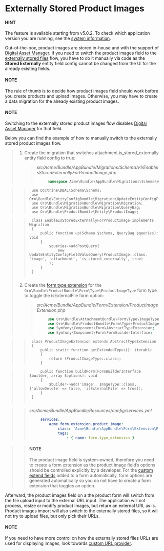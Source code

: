 <a id="bundle-docs-commerce-product-bundle-external-product-images"></a>

# Externally Stored Product Images

#### HINT
The feature is available starting from v5.0.2. To check which application version you are running, see the [system information](../../../user/back-office/system/system-information/index.md#system-information).

Out-of-the-box, product images are stored in-house and with the support of [Digital Asset Manager](../../../user/back-office/marketing/digital-assets/index.md#digital-assets). If you need to switch the product images field to the [externally stored files](../../platform/AttachmentBundle/attachment-bundle-config.md#attachment-bundle-externally-stored-files) flow, you have to do it manually via code as the **Stored Externally** entity field config cannot be changed from the UI for the already existing fields.

#### NOTE
The rule of thumb is to decide how product images field should work before you create products and upload images. Otherwise, you may have to create a data migration for the already existing product images.

#### NOTE
Switching to the externally stored product images flow disables [Digital Asset Manager](../../../user/back-office/marketing/digital-assets/index.md#digital-assets) for that field.

Below you can find the example of how to manually switch to the externally stored product images flow.

> 1. Create the migration that switches attachment.is_stored_externally entity field config to true:
>    > *src/Acme/Bundle/AppBundle/Migrations/Schema/v1/EnableIsStoredExternallyForProductImage.php*
>    > ```php
>    >      namespace Acme\Bundle\AppBundle\Migrations\Schema\v1;

>    >      use Doctrine\DBAL\Schema\Schema;
>    >      use Oro\Bundle\EntityConfigBundle\Migration\UpdateEntityConfigFieldValueQuery;
>    >      use Oro\Bundle\MigrationBundle\Migration\Migration;
>    >      use Oro\Bundle\MigrationBundle\Migration\QueryBag;
>    >      use Oro\Bundle\ProductBundle\Entity\ProductImage;

>    >      class EnableIsStoredExternallyForProductImage implements Migration
>    >      {
>    >          public function up(Schema $schema, QueryBag $queries): void
>    >          {
>    >              $queries->addPostQuery(
>    >                  new UpdateEntityConfigFieldValueQuery(ProductImage::class, 'image', 'attachment', 'is_stored_externally', true)
>    >              );
>    >          }
>    >      }
>    > ```
> 2. Create the <a href="https://symfony.com/doc/5.4/form/create_form_type_extension.html" target="_blank">form type extension</a> for the `Oro\Bundle\ProductBundle\Form\Type\ProductImageType` form type to toggle the isExternalFile form option:
>    > *src/Acme/Bundle/AppBundle/Form/Extension/ProductImageExtension.php*
>    > ```php
>    >      use Oro\Bundle\AttachmentBundle\Form\Type\ImageType;
>    >      use Oro\Bundle\ProductBundle\Form\Type\ProductImageType;
>    >      use Symfony\Component\Form\AbstractTypeExtension;
>    >      use Symfony\Component\Form\FormBuilderInterface;

>    >      class ProductImageExtension extends AbstractTypeExtension
>    >      {
>    >          public static function getExtendedTypes(): iterable
>    >          {
>    >              return [ProductImageType::class];
>    >          }

>    >          public function buildForm(FormBuilderInterface $builder, array $options): void
>    >          {
>    >              $builder->add('image', ImageType::class, ['allowDelete' => false, 'isExternalFile' => true]);
>    >          }
>    >      }
>    > ```

>    > *src/Acme/Bundle/AppBundle/Resources/config/services.yml*
>    > ```yaml
>    >      services:
>    >          acme.form.extension.product_image:
>    >              class: 'Acme\Bundle\AppBundle\Form\Extension\ProductImageExtension'
>    >              tags:
>    >                  - { name: form.type_extension }
>    > ```

>    > #### NOTE
>    > The product image field is system-owned, therefore you need to create a form extension as the product image field’s options should be controlled explicitly by a developer. For the [custom extend fields](../../../backend/entities/extend-entities/index.md#book-entities-extended-entities-add-fields) added to a form automatically, form options are generated automatically so you do not have to create a form extension that toggles an option.

Afterward, the product images field on a the product form will switch from the file upload input to the external URL input. The application will not process, resize or modify product images, but return an external URL as is. Product images import will also switch to the externally stored files, so it will not try to upload files, but only pick their URLs.

#### NOTE
If you need to have more control on how the externally stored files URLs are used for displaying images, look towards [custom URL provider](../../platform/AttachmentBundle/generating-image-file-urls.md#attachment-bundle-custom-url-provider).

<!-- Frontend -->
